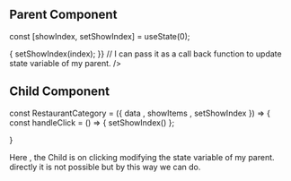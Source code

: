   
Parent Component
------------------
const [showIndex, setShowIndex] = useState(0);
  <div key={obj.card.card.title}>
                <RestaurantCategory
                  data={obj.card.card}
                  showItems={index == showIndex && true}
                  setShowIndex={() => {
                    setShowIndex(index);
                  }}
                  // I can pass it as a call back function to update state variable of my parent.
                />
              </div>

Child Component  
-----------------            
const RestaurantCategory = ({ data , showItems , setShowIndex }) => {
 const handleClick = () => {
   setShowIndex()
  };  
    <div
      className="border-1 bg-gray-50  px-4 py-2 shadow-md my-2 cursor-pointer" onClick={handleClick}    
    >
}

Here , the Child is on clicking modifying the state variable of my parent. 
directly it is not possible but by this way we can do.